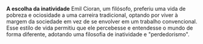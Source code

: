 **A escolha da inatividade**
Emil Cioran, um filósofo, preferiu uma vida de pobreza e ociosidade a uma carreira tradicional, optando por viver à margem da sociedade em vez de se envolver em um trabalho convencional. Esse estilo de vida permitiu que ele percebesse e entendesse o mundo de forma diferente, adotando uma filosofia de inatividade e "perdedorismo".